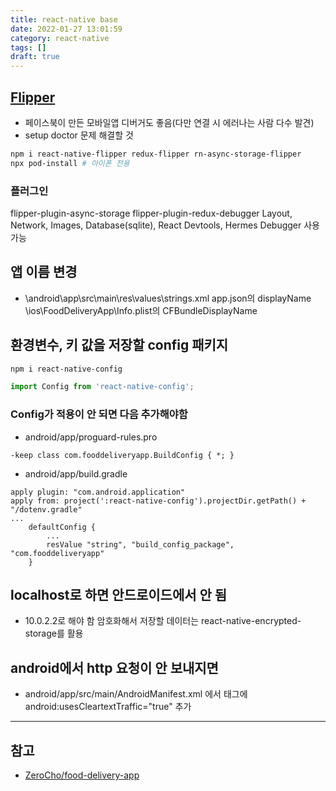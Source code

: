```yaml
---
title: react-native base
date: 2022-01-27 13:01:59
category: react-native
tags: []
draft: true
---
```


## [Flipper](https://fbflipper.com/)

- 페이스북이 만든 모바일앱 디버거도 좋음(다만 연결 시 에러나는 사람 다수 발견)
- setup doctor 문제 해결할 것
```zsh
npm i react-native-flipper redux-flipper rn-async-storage-flipper
npx pod-install # 아이폰 전용
```

### 플러그인
flipper-plugin-async-storage
flipper-plugin-redux-debugger
Layout, Network, Images, Database(sqlite), React Devtools, Hermes Debugger 사용 가능

## 앱 이름 변경
-   \android\app\src\main\res\values\strings.xml app.json의 displayName \ios\FoodDeliveryApp\Info.plist의 CFBundleDisplayName

## 환경변수, 키 값을 저장할 config 패키지

```zsh
npm i react-native-config
```

```ts
import Config from 'react-native-config';
```

### Config가 적용이 안 되면 다음 추가해야함

- android/app/proguard-rules.pro
```
-keep class com.fooddeliveryapp.BuildConfig { *; }
```

- android/app/build.gradle
```
apply plugin: "com.android.application"
apply from: project(':react-native-config').projectDir.getPath() + "/dotenv.gradle"
...
    defaultConfig {
        ...
        resValue "string", "build_config_package", "com.fooddeliveryapp"
    }
```
## localhost로 하면 안드로이드에서 안 됨

- 10.0.2.2로 해야 함 암호화해서 저장할 데이터는 react-native-encrypted-storage를 활용

## android에서 http 요청이 안 보내지면

- android/app/src/main/AndroidManifest.xml 에서 태그에 android:usesCleartextTraffic="true" 추가


---

## 참고

- [ZeroCho/food-delivery-app](https://github.com/ZeroCho/food-delivery-app)